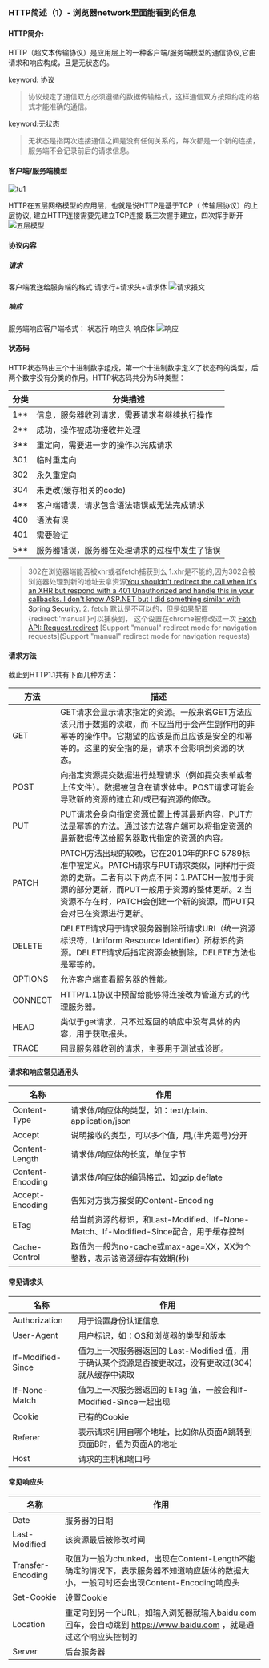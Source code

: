 ### HTTP简述（1）- 浏览器network里面能看到的信息

#### HTTP简介:
HTTP（超文本传输协议）是应用层上的一种客户端/服务端模型的通信协议,它由请求和响应构成，且是无状态的。

 keyword: 协议 
> 协议规定了通信双方必须遵循的数据传输格式，这样通信双方按照约定的格式才能准确的通信。

 keyword:无状态
> 无状态是指两次连接通信之间是没有任何关系的，每次都是一个新的连接，服务端不会记录前后的请求信息。

#### 客户端/服务端模型

![tu1](https://user-images.githubusercontent.com/11674767/55047679-8e015a00-5080-11e9-8b56-494ebc572e91.png)

HTTP在五层网络模型的应用层，也就是说HTTP是基于TCP（ 传输层协议）的上层协议,
建立HTTP连接需要先建立TCP连接 既三次握手建立，四次挥手断开
![五层模型](https://user-images.githubusercontent.com/11674767/55047690-99ed1c00-5080-11e9-9ed5-688d59e7af19.png)

#### 协议内容
##### 请求
 客户端发送给服务端的格式 请求行+请求头+请求体
![请求报文](https://user-images.githubusercontent.com/11674767/55047703-a6717480-5080-11e9-8ee2-68917bae0aa2.png)

##### 响应
 服务端响应客户端格式： 状态行 响应头 响应体
![响应](https://user-images.githubusercontent.com/11674767/55047708-aa9d9200-5080-11e9-96a3-3c0c4bf20de4.png)


 #### 状态码
 HTTP状态码由三个十进制数字组成，第一个十进制数字定义了状态码的类型，后两个数字没有分类的作用。HTTP状态码共分为5种类型：
 
| 分类 | 分类描述 | 
| ------ | ------ | 
| 1** | 信息，服务器收到请求，需要请求者继续执行操作 | 
| 2** | 成功，操作被成功接收并处理 |
| 3** | 重定向，需要进一步的操作以完成请求 |
| 301 | 临时重定向 |
| 302 | 永久重定向 |
| 304 | 未更改(缓存相关的code)    |
| 4** | 客户端错误，请求包含语法错误或无法完成请求 |
| 400 | 语法有误 |
| 401 | 需要验证 |
| 5** | 服务器错误，服务器在处理请求的过程中发生了错误 |

> 302在浏览器端能否被xhr或者fetch捕获到么
> 1.xhr是不能的,因为302会被浏览器处理到新的地址去拿资源[You shouldn't redirect the call when it's an XHR but respond with a 401 Unauthorized and handle this in your callbacks. I don't know ASP.NET but I did something similar with Spring Security.](https://stackoverflow.com/questions/15996779/cannot-handle-302-redirect-in-ajax-and-why/15996968#15996968)
> 2. fetch 默认是不可以的，但是如果配置{redirect:'manual'}可以捕获到，
这个设置在chrome被修改过一次
[Fetch API: Request.redirect](https://www.chromestatus.com/feature/4614142321229824)
[Support "manual" redirect mode for navigation requests](Support "manual" redirect mode for navigation requests)


#### 请求方法
截止到HTTP1.1共有下面几种方法：

| 方法 |	描述 |
| ------ | ------ | 
| GET	| GET请求会显示请求指定的资源。一般来说GET方法应该只用于数据的读取，而 不应当用于会产生副作用的非幂等的操作中。它期望的应该是而且应该是安全的和幂等的。这里的安全指的是，请求不会影响到资源的状态。|
| POST |	向指定资源提交数据进行处理请求（例如提交表单或者上传文件）。数据被包含在请求体中。POST请求可能会导致新的资源的建立和/或已有资源的修改。 |
| PUT	 |PUT请求会身向指定资源位置上传其最新内容，PUT方法是幂等的方法。通过该方法客户端可以将指定资源的最新数据传送给服务器取代指定的资源的内容。 |
| PATCH | PATCH方法出现的较晚，它在2010年的RFC 5789标准中被定义。PATCH请求与PUT请求类似，同样用于资源的更新。二者有以下两点不同：1.PATCH一般用于资源的部分更新，而PUT一般用于资源的整体更新。2.当资源不存在时，PATCH会创建一个新的资源，而PUT只会对已在资源进行更新。 | 
| DELETE | DELETE请求用于请求服务器删除所请求URI（统一资源标识符，Uniform Resource Identifier）所标识的资源。DELETE请求后指定资源会被删除，DELETE方法也是幂等的。| 
| OPTIONS	| 允许客户端查看服务器的性能。 |
| CONNECT	| HTTP/1.1协议中预留给能够将连接改为管道方式的代理服务器。|
| HEAD	| 类似于get请求，只不过返回的响应中没有具体的内容，用于获取报头。|
| TRACE |	回显服务器收到的请求，主要用于测试或诊断。|

#### 请求和响应常见通用头
| 名称	| 作用 | 
| ------ | ------ | 
| Content-Type | 请求体/响应体的类型，如：text/plain、application/json |
| Accept | 说明接收的类型，可以多个值，用,(半角逗号)分开 |
| Content-Length | 请求体/响应体的长度，单位字节 |
| Content-Encoding | 请求体/响应体的编码格式，如gzip,deflate |
| Accept-Encoding | 告知对方我方接受的Content-Encoding |
| ETag | 给当前资源的标识，和Last-Modified、If-None-Match、If-Modified-Since配合，用于缓存控制 |
| Cache-Control | 取值为一般为no-cache或max-age=XX，XX为个整数，表示该资源缓存有效期(秒) |

#### 常见请求头
| 名称 | 作用 |
| ------ | ------ | 
| Authorization | 用于设置身份认证信息 |
| User-Agent | 用户标识，如：OS和浏览器的类型和版本 |
| If-Modified-Since | 值为上一次服务器返回的 Last-Modified 值，用于确认某个资源是否被更改过，没有更改过(304)就从缓存中读取 |
| If-None-Match |	值为上一次服务器返回的 ETag 值，一般会和If-Modified-Since一起出现 |
| Cookie | 已有的Cookie |
| Referer |	表示请求引用自哪个地址，比如你从页面A跳转到页面B时，值为页面A的地址 |
| Host |	请求的主机和端口号 |

#### 常见响应头
| 名称 | 作用 |
| ------ | ------ | 
| Date | 服务器的日期 |
| Last-Modified |该资源最后被修改时间
| Transfer-Encoding	| 取值为一般为chunked，出现在Content-Length不能确定的情况下，表示服务器不知道响应版体的数据大小，一般同时还会出现Content-Encoding响应头 |
| Set-Cookie	| 设置Cookie
| Location | 重定向到另一个URL，如输入浏览器就输入baidu.com回车，会自动跳到 https://www.baidu.com ，就是通过这个响应头控制的
| Server | 后台服务器 | 
 

